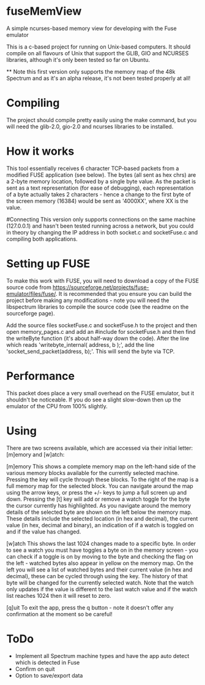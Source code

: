 # fuseMemView
A simple ncurses-based memory view for developing with the Fuse emulator

This is a c-based project for running on Unix-based computers. It should compile on all flavours of Unix that support the GLIB, GIO and NCURSES libraries, although it's only been tested so far on Ubuntu.

** Note this first version only supports the memory map of the 48k Spectrum and as it's an alpha release, it's not been tested properly at all!

# Compiling
The project should compile pretty easily using the make command, but you will need the glib-2.0, gio-2.0 and ncurses libraries to be installed.

# How it works
This tool essentially receives 6 character TCP-based packets from a modified FUSE application (see below). The bytes (all sent as hex chrs) are a 2-byte memory location, followed by a single byte value. As the packet is sent as a text representation (for ease of debugging), each representation of a byte actually takes 2 characters - hence a change to the first byte of the screen memory (16384) would be sent as '4000XX', where XX is the value.

#Connecting
This version only supports connections on the same machine (127.0.0.1) and hasn't been tested running across a network, but you could in theory by changing the IP address in both socket.c and socketFuse.c and compiling both applications.

# Setting up FUSE
To make this work with FUSE, you will need to download a copy of the FUSE source code from https://sourceforge.net/projects/fuse-emulator/files/fuse/. It is recommended that you ensure you can build the project before making any modifications - note you will need the libspectrum libraries to compile the source code (see the readme on the sourceforge page).

Add the source files socketFuse.c and socketFuse.h to the project and then open memory_pages.c and add an #include for socketFuse.h and then find the writeByte function (it's about half-way down the code). After the line which reads 'writebyte_internal( address, b );', add the line 'socket_send_packet(address, b);'. This will send the byte via TCP.

# Performance
This packet does place a very small overhead on the FUSE emulator, but it shouldn't be noticeable. If you do see a slight slow-down then up the emulator of the CPU from 100% slightly.

# Using
There are two screens available, which are accessed via their initial letter: [m]emory and [w]atch:

[m]emory
This shows a complete memory map on the left-hand side of the various memory blocks available for the currently selected machine. Pressing the <tab> key will cycle through these blocks. To the right of the map is a full memory map for the selected block. You can navigate around the map using the arrow keys, or press the +/- keys to jump a full screen up and down. Pressing the [t] key will add or remove a watch toggle for the byte the cursor currently has highlighted. As you navigate around the memory details of the selected byte are shown on the left below the memory map. These details include the selected location (in hex and decimal), the current value (in hex, decimal and binary), an indication of if a watch is toggled on and if the value has changed.

[w]atch
This shows the last 1024 changes made to a specific byte. In order to see a watch you must have toggles a byte on in the memory screen - you can check if a toggle is on by moving to the byte and checking the flag on the left - watched bytes also appear in yellow on the memory map. On the left you will see a list of watched bytes and their current value (in hex and decimal), these can be cycled through using the <tab> key. The history of that byte will be changed for the currently selected watch. Note that the watch only updates if the value is different to the last watch value and if the watch list reaches 1024 then it will reset to zero.

[q]uit
To exit the app, press the q button - note it doesn't offer any confirmation at the moment so be careful!

# ToDo
- Implement all Spectrum machine types and have the app auto detect which is detected in Fuse
- Confirm on quit
- Option to save/export data
